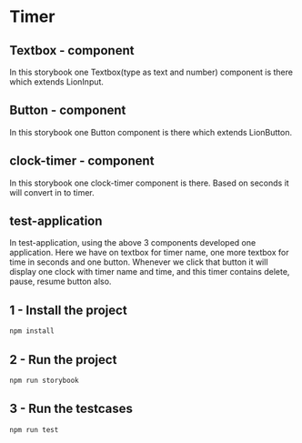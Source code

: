 # Timer

## Textbox - component

In this storybook one Textbox(type as text and number) component is there which extends LionInput.

## Button - component

In this storybook one Button component is there which extends LionButton.

## clock-timer - component

In this storybook one clock-timer component is there.
Based on seconds it will convert in to timer.

## test-application

In test-application, using the above 3 components developed one application.
Here we have on textbox for timer name, one more textbox for time in seconds and one button.
Whenever we click that button it will display one clock with timer name and time, and this timer contains delete, pause, resume button also.

## 1 - Install the project

```bash
npm install
```

## 2 - Run the project

```bash
npm run storybook
```

## 3 - Run the testcases

```bash
npm run test
```


